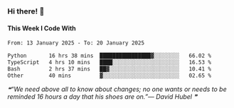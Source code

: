 ### Hi there! 👋

#### This Week I Code With
<!--START_SECTION:waka-->

```txt
From: 13 January 2025 - To: 20 January 2025

Python       16 hrs 38 mins  ████████████████▓░░░░░░░░   66.02 %
TypeScript   4 hrs 10 mins   ████░░░░░░░░░░░░░░░░░░░░░   16.53 %
Bash         2 hrs 37 mins   ██▓░░░░░░░░░░░░░░░░░░░░░░   10.41 %
Other        40 mins         ▓░░░░░░░░░░░░░░░░░░░░░░░░   02.65 %
```

<!--END_SECTION:waka-->

<!--STARTS_HERE_QUOTE_README-->
<i>❝“We need above all to know about changes; no one wants or needs to be reminded 16 hours a day that his shoes are on.”— David Hubel   ❞</i>
<!--ENDS_HERE_QUOTE_README-->
